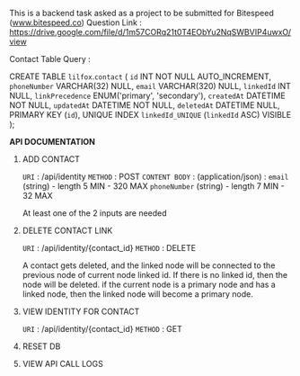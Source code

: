 This is a backend task asked as a project to be submitted for Bitespeed (www.bitespeed.co) 
Question Link : https://drive.google.com/file/d/1m57CORq21t0T4EObYu2NqSWBVIP4uwxO/view

Contact Table Query :

CREATE TABLE `lilfox`.`contact` (
`id` INT NOT NULL AUTO_INCREMENT,
`phoneNumber` VARCHAR(32) NULL,
`email` VARCHAR(320) NULL,
`linkedId` INT NULL,
`linkPrecedence` ENUM('primary', 'secondary'),
`createdAt` DATETIME NOT NULL,
`updatedAt` DATETIME NOT NULL,
`deletedAt` DATETIME NULL,
PRIMARY KEY (`id`),
UNIQUE INDEX `linkedId_UNIQUE` (`linkedId` ASC) VISIBLE
);

**API DOCUMENTATION**

1. ADD CONTACT

    `URI` : /api/identity
    `METHOD` : POST
    `CONTENT BODY` : (application/json) : 
            `email` (string) - length 5 MIN - 320 MAX
            `phoneNumber` (string) - length 7 MIN - 32 MAX
   
    At least one of the 2 inputs are needed

2. DELETE CONTACT LINK
    
    `URI` : /api/identity/{contact_id}
    `METHOD` : DELETE
   
    A contact gets deleted, and the linked node will be connected to the previous node of current node
    linked id. If there is no linked id, then the node will be deleted.
    if the current node is a primary node and has a linked node,
   then the linked node will become a primary node.
   

3. VIEW IDENTITY FOR CONTACT

   `URI` : /api/identity/{contact_id}
   `METHOD` : GET
   
4. RESET DB

5. VIEW API CALL LOGS